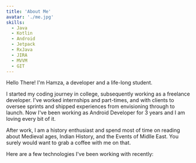 ```yaml
---
title: 'About Me'
avatar: './me.jpg'
skills:
  - Java
  - Kotlin
  - Android
  - Jetpack
  - RxJava
  - JIRA
  - MVVM
  - GIT
---
```


Hello There! I'm Hamza, a developer and a life-long student.

I started my coding journey in college, subsequently working as a freelance developer. I've worked internships and part-times, and with clients to oversee sprints and shipped experiences from envisioning through to launch. Now I've been working as Android Developer for 3 years and I am loving every bit of it.

After work, I am a history enthusiast and spend most of time on reading about Medieval ages, Indian History, and the Events of Midlle East. You surely would want to grab a coffee with me on that.

Here are a few technologies I've been working with recently:
